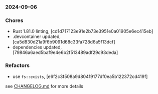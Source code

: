 ### 2024-09-06

### Chores
+ Rust 1.81.0 linting, [cd1d717123e91e2b73e3951e0a01905e6ec415eb]
+ .devcontainer updated, [ca5d830d21a9f6b9091d68c33fa728d6a5f13dcf]
+ dependencies updated, [79846a6aed5baf9e4e6b2f513489adf29c93deda]

### Refactors
+ use `fs::exists`, [e6f2c3f508a9d80419177df0ea5b122372cd419f]

see <a href='https://github.com/mrjackwills/mealpedant_backup_pi/blob/main/CHANGELOG.md'>CHANGELOG.md</a> for more details
